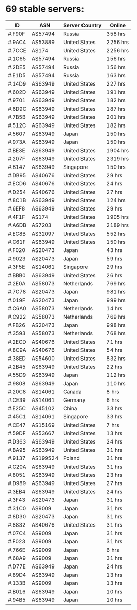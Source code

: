 # 69 stable servers:

| ID | ASN | Server Country | Online |
| ------ | ------ | ------ | ------ |
| #.F90F | AS57494 | Russia | 358 hrs |
| #.9AC4 | AS53889 | United States | 2256 hrs |
| #.7CCE | AS174 | United States | 2256 hrs |
| #.1C65 | AS57494 | Russia | 156 hrs |
| #.2DE5 | AS57494 | Russia | 156 hrs |
| #.E1D5 | AS57494 | Russia | 163 hrs |
| #.14D9 | AS63949 | United States | 227 hrs |
| #.602D | AS63949 | United States | 191 hrs |
| #.9701 | AS63949 | United States | 182 hrs |
| #.6D9C | AS63949 | United States | 187 hrs |
| #.7B5B | AS63949 | United States | 201 hrs |
| #.512C | AS63949 | United States | 182 hrs |
| #.5607 | AS63949 | Japan | 150 hrs |
| #.973A | AS63949 | Japan | 150 hrs |
| #.BE3E | AS63949 | United States | 1904 hrs |
| #.207F | AS63949 | United States | 2319 hrs |
| #.B147 | AS63949 | Singapore | 150 hrs |
| #.DB95 | AS40676 | United States | 29 hrs |
| #.ECD6 | AS40676 | United States | 24 hrs |
| #.D254 | AS40676 | United States | 27 hrs |
| #.8C1B | AS63949 | United States | 124 hrs |
| #.6EF8 | AS63949 | United States | 29 hrs |
| #.4F1F | AS174 | United States | 1905 hrs |
| #.A6DB | AS7203 | United States | 2189 hrs |
| #.EC8B | AS32097 | United States | 552 hrs |
| #.C61F | AS63949 | United States | 150 hrs |
| #.F020 | AS20473 | Japan | 43 hrs |
| #.9023 | AS20473 | Japan | 59 hrs |
| #.3F5E | AS14061 | Singapore | 29 hrs |
| #.BBB0 | AS63949 | United States | 26 hrs |
| #.2E0A | AS58073 | Netherlands | 769 hrs |
| #.7C78 | AS20473 | Japan | 981 hrs |
| #.019F | AS20473 | Japan | 999 hrs |
| #.C6A0 | AS58073 | Netherlands | 14 hrs |
| #.C922 | AS58073 | Netherlands | 769 hrs |
| #.FB26 | AS20473 | Japan | 998 hrs |
| #.3593 | AS58073 | Netherlands | 768 hrs |
| #.2ECD | AS40676 | United States | 71 hrs |
| #.8C9A | AS40676 | United States | 54 hrs |
| #.38ED | AS54600 | United States | 832 hrs |
| #.2B45 | AS63949 | United States | 22 hrs |
| #.55D9 | AS63949 | Japan | 112 hrs |
| #.9808 | AS63949 | Japan | 110 hrs |
| #.20C8 | AS14061 | Canada | 8 hrs |
| #.CE39 | AS14061 | Germany | 6 hrs |
| #.E25C | AS45102 | China | 33 hrs |
| #.45C1 | AS14061 | Singapore | 33 hrs |
| #.CE47 | AS15169 | United States | 7 hrs |
| #.59DF | AS53667 | United States | 13 hrs |
| #.D363 | AS63949 | United States | 24 hrs |
| #.BA95 | AS63949 | United States | 31 hrs |
| #.9137 | AS199524 | Poland | 31 hrs |
| #.C20A | AS63949 | United States | 31 hrs |
| #.8051 | AS63949 | United States | 23 hrs |
| #.D989 | AS63949 | United States | 27 hrs |
| #.3EB4 | AS63949 | United States | 24 hrs |
| #.3F43 | AS20473 | Japan | 31 hrs |
| #.31C0 | AS9009 | Japan | 31 hrs |
| #.8D30 | AS20473 | Japan | 31 hrs |
| #.8832 | AS40676 | United States | 31 hrs |
| #.07C4 | AS9009 | Japan | 31 hrs |
| #.F023 | AS9009 | Japan | 31 hrs |
| #.766E | AS9009 | Japan | 6 hrs |
| #.68A9 | AS9009 | Japan | 31 hrs |
| #.D77E | AS63949 | Japan | 24 hrs |
| #.89D4 | AS63949 | Japan | 13 hrs |
| #.133B | AS9009 | Japan | 13 hrs |
| #.B016 | AS63949 | Japan | 10 hrs |
| #.94B5 | AS63949 | Japan | 10 hrs |

